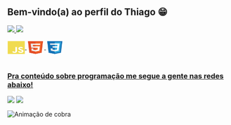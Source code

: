 ## Bem-vindo(a) ao perfil do Thiago 😁

<a href="https://github.com/thiago-kaizer">
   <img height="180em" src="https://github-readme-stats.vercel.app/api?username=thiago-kaizer&show_icons=true&theme=tokyonight&include_all_commits=true&count_private=true"/>
   <img height="180em" src="https://github-readme-stats.vercel.app/api/top-langs/?username=thiago-kaizer&layout=compact&langs_count=6&theme=tokyonight"/>
 
<div style="display: inline_block"><br>
  <img align="center" alt="Js" height="30" width="40" src="https://raw.githubusercontent.com/devicons/devicon/master/icons/javascript/javascript-plain.svg ">
  <img align="center" alt="HTML" height="30" width="40" src="https://raw.githubusercontent.com/devicons/devicon/master/icons/html5/html5-original.svg ">
  <img align="center" alt="CSS" height="30" width="40" src="https://raw.githubusercontent.com/devicons/devicon/master/icons/css3/css3-original.svg ">
</div>
 
 <br>
 
  ### Pra conteúdo sobre programação me segue a gente nas redes abaixo!
 
<div>

 <a href="https://instagram.com/thiagokaizersantos" target="_blank"><img src="https://img.shields.io/badge/-Instagram-%23E4405F?style=for-the- badge&logo=instagram&logoColor=white" target="_blank"></a>
 <a href="https://discord.gg/1088089570719039551" target="_blank"><img src="https://img.shields.io/badge/Discord-7289DA?style=for-the-badge&logo= discord&logoColor=white" target="_blank"></a>

 
  ![Animação de cobra](https://github.com/devemdobro/devemdobro/blob/output/github-contribution-grid-snake.svg)

</div>
